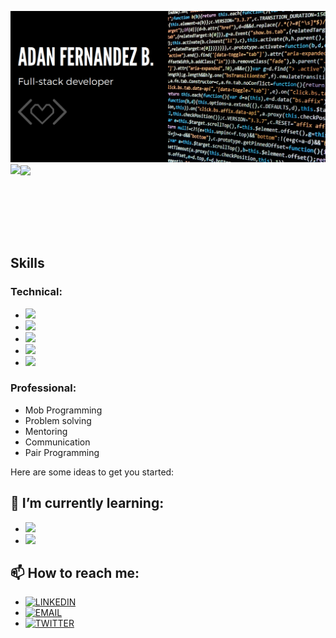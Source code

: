 ![screenshot](adantoshow.png)
<img align="left" src="https://github-readme-stats.vercel.app/api/top-langs/?username=balerum03&theme=radical" />
<img align="center" src="https://github-readme-stats.vercel.app/api/?username=balerum03&show_icons=true&hide_border=true&theme=radical" />

<br><br><br><br><br>

## Skills
### Technical:
- ![](https://img.shields.io/badge/CODE-Ruby-red)
- ![](https://img.shields.io/badge/CODE-Ruby%20on%20Rails-red)
- ![](https://img.shields.io/badge/CODE-HTML5-red)
- ![](https://img.shields.io/badge/CODE-CSS3-orange)
- ![](https://img.shields.io/badge/CODE-PostgreSQL-blue)

### Professional:
- Mob Programming
- Problem solving
- Mentoring
- Communication
- Pair Programming

Here are some ideas to get you started:
## 🌱 I’m currently learning:
- ![](https://img.shields.io/badge/CODE-JavaScript-yellow)
- ![](https://img.shields.io/badge/CODE-React-blue)

## 📫 How to reach me:
- [![LINKEDIN](https://img.shields.io/badge/-LINKEDIN-0077B5?style=for-the-badge&logo=Linkedin&logoColor=white)](https://www.linkedin.com/in/adan-fernandez-bonilla/) <br>
- [![EMAIL](https://img.shields.io/badge/-EMAIL-D14836?style=for-the-badge&logo=Mail.Ru&logoColor=white)](mailto:adaferbon03@gmail.com) <br>
- [![TWITTER](https://img.shields.io/badge/-TWITTER-1DA1F2?style=for-the-badge&logo=Twitter&logoColor=white)](https://twitter.com/balerum03)
